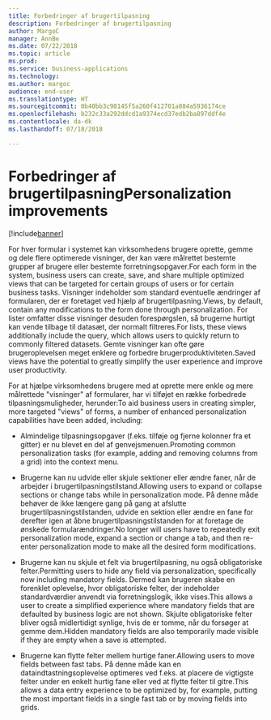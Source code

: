 ```yaml
---
title: Forbedringer af brugertilpasning
description: Forbedringer af brugertilpasning
author: MargoC
manager: AnnBe
ms.date: 07/22/2018
ms.topic: article
ms.prod: 
ms.service: business-applications
ms.technology: 
ms.author: margoc
audience: end-user
ms.translationtype: HT
ms.sourcegitcommit: 0b40bb3c98145f5a260f412701a884a5936174ce
ms.openlocfilehash: b232c33a292ddcd1a9374ecd37edb2ba897ddf4e
ms.contentlocale: da-dk
ms.lasthandoff: 07/18/2018

---
```

#  <a name="personalization-improvements"></a><span data-ttu-id="855bf-103">Forbedringer af brugertilpasning</span><span class="sxs-lookup"><span data-stu-id="855bf-103">Personalization improvements</span></span>

[!include[banner](../../includes/banner.md)]

<span data-ttu-id="855bf-104">For hver formular i systemet kan virksomhedens brugere oprette, gemme og dele flere optimerede visninger, der kan være målrettet bestemte grupper af brugere eller bestemte forretningsopgaver.</span><span class="sxs-lookup"><span data-stu-id="855bf-104">For each form in the system, business users can create, save, and share multiple optimized views that can be targeted for certain groups of users or for certain business tasks.</span></span> <span data-ttu-id="855bf-105">Visninger indeholder som standard eventuelle ændringer af formularen, der er foretaget ved hjælp af brugertilpasning.</span><span class="sxs-lookup"><span data-stu-id="855bf-105">Views, by default, contain any modifications to the form done through personalization.</span></span> <span data-ttu-id="855bf-106">For lister omfatter disse visninger desuden forespørgslen, så brugerne hurtigt kan vende tilbage til datasæt, der normalt filtreres.</span><span class="sxs-lookup"><span data-stu-id="855bf-106">For lists, these views additionally include the query, which allows users to quickly return to commonly filtered datasets.</span></span> <span data-ttu-id="855bf-107">Gemte visninger kan ofte gøre brugeroplevelsen meget enklere og forbedre brugerproduktiviteten.</span><span class="sxs-lookup"><span data-stu-id="855bf-107">Saved views have the potential to greatly simplify the user experience and improve user productivity.</span></span>

<span data-ttu-id="855bf-108">For at hjælpe virksomhedens brugere med at oprette mere enkle og mere målrettede "visninger" af formularer, har vi tilføjet en række forbedrede tilpasningsmuligheder, herunder:</span><span class="sxs-lookup"><span data-stu-id="855bf-108">To aid business users in creating simpler, more targeted "views" of forms, a number of enhanced personalization capabilities have been added, including:</span></span> 

-    <span data-ttu-id="855bf-109">Almindelige tilpasningsopgaver (f.eks. tilføje og fjerne kolonner fra et gitter) er nu blevet en del af genvejsmenuen.</span><span class="sxs-lookup"><span data-stu-id="855bf-109">Promoting common personalization tasks (for example, adding and removing columns from a grid) into the context menu.</span></span> 
    
-    <span data-ttu-id="855bf-110">Brugerne kan nu udvide eller skjule sektioner eller ændre faner, når de arbejder i brugertilpasningstilstand.</span><span class="sxs-lookup"><span data-stu-id="855bf-110">Allowing users to expand or collapse sections or change tabs while in personalization mode.</span></span> <span data-ttu-id="855bf-111">På denne måde behøver de ikke længere gang på gang at afslutte brugertilpasningstilstanden, udvide en sektion eller ændre en fane for derefter igen at åbne brugertilpasningstilstanden for at foretage de ønskede formularændringer.</span><span class="sxs-lookup"><span data-stu-id="855bf-111">No longer will users have to repeatedly exit personalization mode, expand a section or change a tab, and then re-enter personalization mode to make all the desired form modifications.</span></span>  
    
-    <span data-ttu-id="855bf-112">Brugerne kan nu skjule et felt via brugertilpasning, nu også obligatoriske felter.</span><span class="sxs-lookup"><span data-stu-id="855bf-112">Permitting users to hide any field via personalization, specifically now including mandatory fields.</span></span> <span data-ttu-id="855bf-113">Dermed kan brugeren skabe en forenklet oplevelse, hvor obligatoriske felter, der indeholder standardværdier anvendt via forretningslogik, ikke vises.</span><span class="sxs-lookup"><span data-stu-id="855bf-113">This allows a user to create a simplified experience where mandatory fields that are defaulted by business logic are not shown.</span></span> <span data-ttu-id="855bf-114">Skjulte obligatoriske felter bliver også midlertidigt synlige, hvis de er tomme, når du forsøger at gemme dem.</span><span class="sxs-lookup"><span data-stu-id="855bf-114">Hidden mandatory fields are also temporarily made visible if they are empty when a save is attempted.</span></span>  
    
-    <span data-ttu-id="855bf-115">Brugerne kan flytte felter mellem hurtige faner.</span><span class="sxs-lookup"><span data-stu-id="855bf-115">Allowing users to move fields between fast tabs.</span></span> <span data-ttu-id="855bf-116">På denne måde kan en dataindtastningsoplevelse optimeres ved f.eks. at placere de vigtigste felter under en enkelt hurtig fane eller ved at flytte felter til gitre.</span><span class="sxs-lookup"><span data-stu-id="855bf-116">This allows a data entry experience to be optimized by, for example, putting the most important fields in a single fast tab or by moving fields into grids.</span></span> 


